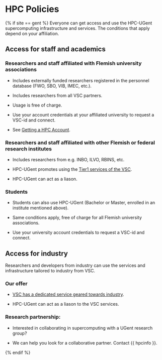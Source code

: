 # HPC Policies

{% if site == gent %}
Everyone can get access and use the HPC-UGent supercomputing infrastructure and services.
The conditions that apply depend on your affiliation.

## Access for staff and academics

### Researchers and staff affiliated with Flemish university associations

-   Includes externally funded researchers registered in the
    personnel database (FWO, SBO, VIB, IMEC, etc.).

-   Includes researchers from all VSC partners.

-   Usage is free of charge.

-   Use your account credentials at your affiliated university
    to request a VSC-id and connect.

-   See [Getting a HPC Account](../../account).

### Researchers and staff affiliated with other Flemish or federal research institutes

-   Includes researchers from e.g. INBO, ILVO, RBINS, etc.

-   HPC-UGent promotes using the [Tier1 services of the VSC](https://www.vscentrum.be/compute).

-   HPC-UGent can act as a liason.

### Students

-   Students can also use HPC-UGent (Bachelor or Master,
    enrolled in an institute mentioned above).

-   Same conditions apply, free of charge for all Flemish university associations.

-   Use your university account credentials to request a VSC-id and connect.

## Access for industry

Researchers and developers from industry can use the services and infrastructure tailored to industry from VSC.

### Our offer

-   [VSC has a dedicated service geared towards industry](https://www.vscentrum.be/getaccess).

-   HPC-UGent can act as a liason to the VSC services.

### Research partnership:

-   Interested in collaborating in supercomputing with a UGent research group?

-   We can help you look for a collaborative partner. Contact {{ hpcinfo }}.

{% endif %}
